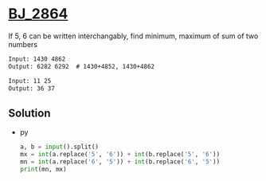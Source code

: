 # [BJ_2864](https://acmicpc.net/problem/2864)

If 5, 6 can be written interchangably, find minimum, maximum of sum of two numbers

```txt
Input: 1430 4862
Output: 6282 6292  # 1430+4852, 1430+4862

Input: 11 25
Output: 36 37
```

## Solution

* py

  ```py
  a, b = input().split()
  mx = int(a.replace('5', '6')) + int(b.replace('5', '6'))
  mn = int(a.replace('6', '5')) + int(b.replace('6', '5'))
  print(mn, mx)
  ```
